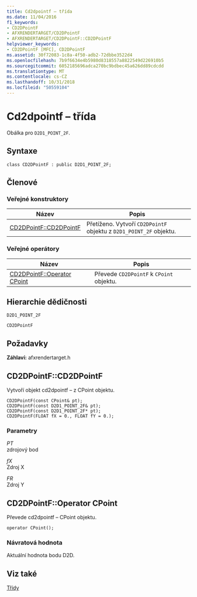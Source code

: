 ```yaml
---
title: Cd2dpointf – třída
ms.date: 11/04/2016
f1_keywords:
- CD2DPointF
- AFXRENDERTARGET/CD2DPointF
- AFXRENDERTARGET/CD2DPointF::CD2DPointF
helpviewer_keywords:
- CD2DPointF [MFC], CD2DPointF
ms.assetid: 30f72083-1c8a-4f50-adb2-72dbbe3522d4
ms.openlocfilehash: 7b9f6634e4b5980d8318557a8822549d226910b5
ms.sourcegitcommit: 6052185696adca270bc9bdbec45a626dd89cdcdd
ms.translationtype: MT
ms.contentlocale: cs-CZ
ms.lasthandoff: 10/31/2018
ms.locfileid: "50559104"
---
```

# <a name="cd2dpointf-class"></a>Cd2dpointf – třída

Obálka pro `D2D1_POINT_2F`.

## <a name="syntax"></a>Syntaxe

```
class CD2DPointF : public D2D1_POINT_2F;
```

## <a name="members"></a>Členové

### <a name="public-constructors"></a>Veřejné konstruktory

|Název|Popis|
|----------|-----------------|
|[CD2DPointF::CD2DPointF](#cd2dpointf)|Přetíženo. Vytvoří `CD2DPointF` objektu z `D2D1_POINT_2F` objektu.|

### <a name="public-operators"></a>Veřejné operátory

|Název|Popis|
|----------|-----------------|
|[CD2DPointF::Operator CPoint](#operator_cpoint)|Převede `CD2DPointF` k `CPoint` objektu.|

## <a name="inheritance-hierarchy"></a>Hierarchie dědičnosti

`D2D1_POINT_2F`

`CD2DPointF`

## <a name="requirements"></a>Požadavky

**Záhlaví:** afxrendertarget.h

##  <a name="cd2dpointf"></a>  CD2DPointF::CD2DPointF

Vytvoří objekt cd2dpointf – z CPoint objektu.

```
CD2DPointF(const CPoint& pt);
CD2DPointF(const D2D1_POINT_2F& pt);
CD2DPointF(const D2D1_POINT_2F* pt);
CD2DPointF(FLOAT fX = 0., FLOAT fY = 0.);
```

### <a name="parameters"></a>Parametry

*PT*<br/>
zdrojový bod

*fX*<br/>
Zdroj X

*FR*<br/>
Zdroj Y

##  <a name="operator_cpoint"></a>  CD2DPointF::Operator CPoint

Převede cd2dpointf – CPoint objektu.

```
operator CPoint();
```

### <a name="return-value"></a>Návratová hodnota

Aktuální hodnota bodu D2D.

## <a name="see-also"></a>Viz také

[Třídy](../../mfc/reference/mfc-classes.md)
